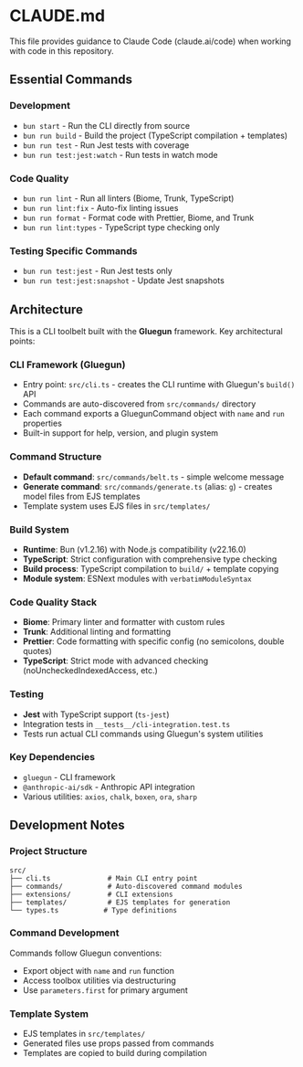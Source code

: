 # CLAUDE.md

This file provides guidance to Claude Code (claude.ai/code) when working with code in this repository.

## Essential Commands

### Development

- `bun start` - Run the CLI directly from source
- `bun run build` - Build the project (TypeScript compilation + templates)
- `bun run test` - Run Jest tests with coverage
- `bun run test:jest:watch` - Run tests in watch mode

### Code Quality

- `bun run lint` - Run all linters (Biome, Trunk, TypeScript)
- `bun run lint:fix` - Auto-fix linting issues
- `bun run format` - Format code with Prettier, Biome, and Trunk
- `bun run lint:types` - TypeScript type checking only

### Testing Specific Commands

- `bun run test:jest` - Run Jest tests only
- `bun run test:jest:snapshot` - Update Jest snapshots

## Architecture

This is a CLI toolbelt built with the **Gluegun** framework. Key architectural points:

### CLI Framework (Gluegun)

- Entry point: `src/cli.ts` - creates the CLI runtime with Gluegun's `build()` API
- Commands are auto-discovered from `src/commands/` directory
- Each command exports a GluegunCommand object with `name` and `run` properties
- Built-in support for help, version, and plugin system

### Command Structure

- **Default command**: `src/commands/belt.ts` - simple welcome message
- **Generate command**: `src/commands/generate.ts` (alias: `g`) - creates model files from EJS templates
- Template system uses EJS files in `src/templates/`

### Build System

- **Runtime**: Bun (v1.2.16) with Node.js compatibility (v22.16.0)
- **TypeScript**: Strict configuration with comprehensive type checking
- **Build process**: TypeScript compilation to `build/` + template copying
- **Module system**: ESNext modules with `verbatimModuleSyntax`

### Code Quality Stack

- **Biome**: Primary linter and formatter with custom rules
- **Trunk**: Additional linting and formatting
- **Prettier**: Code formatting with specific config (no semicolons, double quotes)
- **TypeScript**: Strict mode with advanced checking (noUncheckedIndexedAccess, etc.)

### Testing

- **Jest** with TypeScript support (`ts-jest`)
- Integration tests in `__tests__/cli-integration.test.ts`
- Tests run actual CLI commands using Gluegun's system utilities

### Key Dependencies

- `gluegun` - CLI framework
- `@anthropic-ai/sdk` - Anthropic API integration
- Various utilities: `axios`, `chalk`, `boxen`, `ora`, `sharp`

## Development Notes

### Project Structure

```
src/
├── cli.ts              # Main CLI entry point
├── commands/           # Auto-discovered command modules
├── extensions/         # CLI extensions
├── templates/          # EJS templates for generation
└── types.ts           # Type definitions
```

### Command Development

Commands follow Gluegun conventions:

- Export object with `name` and `run` function
- Access toolbox utilities via destructuring
- Use `parameters.first` for primary argument

### Template System

- EJS templates in `src/templates/`
- Generated files use props passed from commands
- Templates are copied to build during compilation
